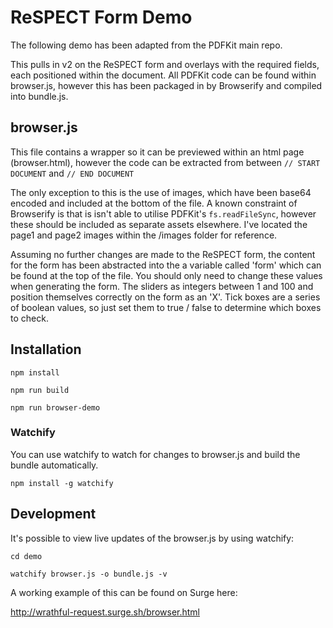 # ReSPECT Form Demo

The following demo has been adapted from the PDFKit main repo.

This pulls in v2 on the ReSPECT form and overlays with the required fields, each positioned within the document.
All PDFKit code can be found within browser.js, however this has been packaged in by Browserify and compiled into bundle.js.

## browser.js

This file contains a wrapper so it can be previewed within an html page (browser.html), however the code can be extracted from between `// START DOCUMENT` and `// END DOCUMENT`

The only exception to this is the use of images, which have been base64 encoded and included at the bottom of the file. A known constraint of Browserify is that is isn't able to utilise PDFKit's `fs.readFileSync`, however these should be included as separate assets elsewhere. I've located the page1 and page2 images within the /images folder for reference.

Assuming no further changes are made to the ReSPECT form, the content for the form has been abstracted into the a variable called 'form' which can be found at the top of the file. You should only need to change these values when generating the form. The sliders as integers between 1 and 100 and position themselves correctly on the form as an 'X'. Tick boxes are a series of boolean values, so just set them to true / false to determine which boxes to check.

## Installation

`npm install`

`npm run build`

`npm run browser-demo`

### Watchify

You can use watchify to watch for changes to browser.js and build the bundle automatically.

`npm install -g watchify`

## Development

It's possible to view live updates of the browser.js by using watchify:

`cd demo`

`watchify browser.js -o bundle.js -v`

A working example of this can be found on Surge here:

http://wrathful-request.surge.sh/browser.html

